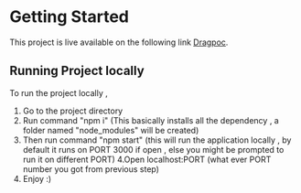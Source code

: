 # Getting Started 

This project is live available on the following link  [Dragpoc](https://dragpoc.surge.sh).

## Running Project locally

To run the project locally ,
1. Go to the project directory
2. Run command "npm i"
(This basically  installs all the dependency , a folder named "node_modules" will be created)
3. Then run command "npm start"
(this will run the application locally , by default it runs on PORT 3000 if open , else you might be prompted to run it on different PORT)
4.Open localhost:PORT (what ever PORT number you got from previous step)
5. Enjoy :)
